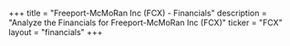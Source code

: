 +++
title = "Freeport-McMoRan Inc (FCX) - Financials"
description = "Analyze the Financials for Freeport-McMoRan Inc (FCX)"
ticker = "FCX"
layout = "financials"
+++

